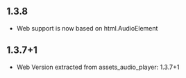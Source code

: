 ## 1.3.8

* Web support is now based on html.AudioElement

## 1.3.7+1

* Web Version extracted from assets_audio_player: 1.3.7+1